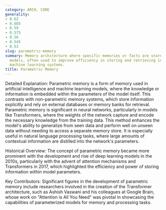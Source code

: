 ```yaml
---
category: ARCH, CORE
generality:
- 0.62
- 0.605
- 0.59
- 0.575
- 0.56
- 0.545
- 0.53
slug: parametric-memory
summary: Memory architecture where specific memories or facts are stored using parameterized
  models, often used to improve efficiency in storing and retrieving information in
  machine learning systems.
title: Parametric Memory
---
```


Detailed Explanation: Parametric memory is a form of memory used in artificial intelligence and machine learning models, where the knowledge or information is embedded within the parameters of the model itself. This contrasts with non-parametric memory systems, which store information explicitly and rely on external databases or memory banks for retrieval. Parametric memory is significant in neural networks, particularly in models like Transformers, where the weights of the network capture and encode the necessary knowledge from the training data. This method enhances the model's ability to generalize from seen data and perform well on unseen data without needing to access a separate memory store. It is especially useful in natural language processing tasks, where large amounts of contextual information are distilled into the network's parameters.

Historical Overview: The concept of parametric memory became more prominent with the development and rise of deep learning models in the 2010s, particularly with the advent of attention mechanisms and Transformers in 2017, which highlighted the efficiency and power of storing information within model parameters.

Key Contributors: Significant figures in the development of parametric memory include researchers involved in the creation of the Transformer architecture, such as Ashish Vaswani and his colleagues at Google Brain, whose work on "Attention is All You Need" was pivotal in showcasing the capabilities of parameterized models for memory and processing tasks.